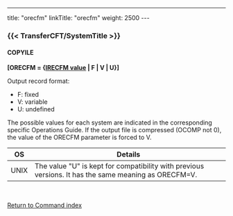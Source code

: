 ---
title: "orecfm"
linkTitle: "orecfm"
weight: 2500
---<span id="orecfm"></span>

### {{< TransferCFT/SystemTitle  >}}

#### COPYILE

****[ORECFM = {<u>IRECFM value</u> &#124; F &#124;
V &#124; U}]****

Output record format:

- F:
    fixed
- V:
    variable
- U:
    undefined

The possible values for each system are indicated in the corresponding
specific Operations Guide. If the output file is compressed (OCOMP
not 0), the value of the ORECFM parameter is forced
to V.


| OS  | Details  |
| --- | --- |
| UNIX | The value "U" is kept for compatibility with previous versions. It has the same meaning as ORECFM=V. |


 

[Return to Command index](../../)
